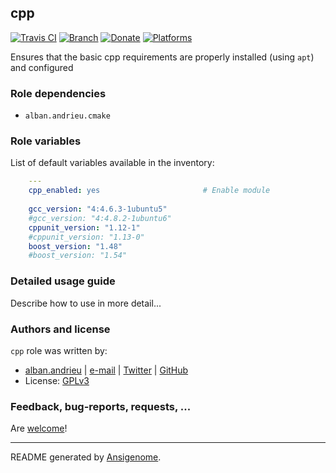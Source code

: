 ## cpp

[![Travis CI](http://img.shields.io/travis/AlbanAndrieu/ansible-cpp.svg?style=flat)](http://travis-ci.org/AlbanAndrieu/ansible-cpp) [![Branch](http://img.shields.io/github/tag/AlbanAndrieu/ansible-cpp.svg?style=flat-square)](https://github.com/AlbanAndrieu/ansible-cpp/tree/master) [![Donate](https://img.shields.io/gratipay/AlbanAndrieu.svg?style=flat)](https://www.gratipay.com/AlbanAndrieu)  [![Platforms](http://img.shields.io/badge/platforms-ubuntu-lightgrey.svg?style=flat)](#)

Ensures that the basic cpp requirements are properly installed (using `apt`) and configured


### Role dependencies

- `alban.andrieu.cmake`

### Role variables

List of default variables available in the inventory:

```yaml
    ---
    cpp_enabled: yes                       # Enable module
    
    gcc_version: "4:4.6.3-1ubuntu5"
    #gcc_version: "4:4.8.2-1ubuntu6"
    cppunit_version: "1.12-1"
    #cppunit_version: "1.13-0"
    boost_version: "1.48"
    #boost_version: "1.54"
```


### Detailed usage guide

Describe how to use in more detail...


### Authors and license

`cpp` role was written by:
- [alban.andrieu](fr.linkedin.com/in/nabla/) | [e-mail](mailto:alban.andrieu@free.fr) | [Twitter](https://twitter.com/AlbanAndrieu) | [GitHub](https://github.com/AlbanAndrieu)
- License: [GPLv3](https://tldrlegal.com/license/gnu-general-public-license-v3-%28gpl-3%29)

### Feedback, bug-reports, requests, ...

Are [welcome](https://github.com/AlbanAndrieu/ansible-cpp/issues>)!

***

README generated by [Ansigenome](https://github.com/nickjj/ansigenome/).
